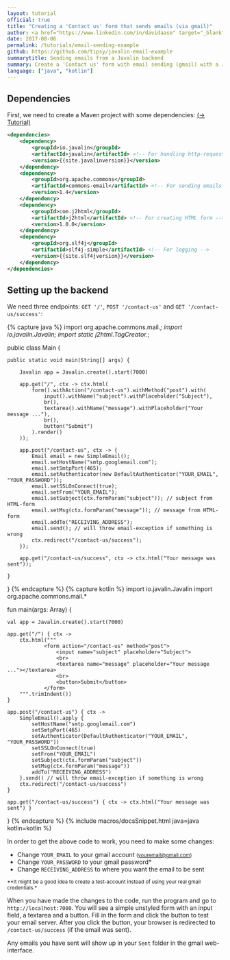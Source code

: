 ```yaml
---
layout: tutorial
official: true
title: "Creating a 'Contact us' form that sends emails (via gmail)"
author: <a href="https://www.linkedin.com/in/davidaase" target="_blank">David Åse</a>
date: 2017-08-06
permalink: /tutorials/email-sending-example
github: https://github.com/tipsy/javalin-email-example
summarytitle: Sending emails from a Javalin backend
summary: Create a 'Contact us' form with email sending (gmail) with a Javalin backend
language: ["java", "kotlin"]
---
```


## Dependencies

First, we need to create a Maven project with some dependencies: [(→ Tutorial)](/tutorials/maven-setup)

```xml
<dependencies>
    <dependency>
        <groupId>io.javalin</groupId>
        <artifactId>javalin</artifactId> <!-- For handling http-requests -->
        <version>{{site.javalinversion}}</version>
    </dependency>
    <dependency>
        <groupId>org.apache.commons</groupId>
        <artifactId>commons-email</artifactId> <!-- For sending emails -->
        <version>1.4</version>
    </dependency>
    <dependency>
        <groupId>com.j2html</groupId>
        <artifactId>j2html</artifactId> <!-- For creating HTML form -->
        <version>1.0.0</version>
    </dependency>
    <dependency>
        <groupId>org.slf4j</groupId>
        <artifactId>slf4j-simple</artifactId> <!-- For logging -->
        <version>{{site.slf4jversion}}</version>
    </dependency>
</dependencies>
```

## Setting up the backend
We need three endpoints: `GET '/'`, `POST '/contact-us'` and `GET '/contact-us/success'`:

{% capture java %}
import org.apache.commons.mail.*;
import io.javalin.Javalin;
import static j2html.TagCreator.*;

public class Main {

    public static void main(String[] args) {

        Javalin app = Javalin.create().start(7000)

        app.get("/", ctx -> ctx.html(
            form().withAction("/contact-us").withMethod("post").with(
                input().withName("subject").withPlaceholder("Subject"),
                br(),
                textarea().withName("message").withPlaceholder("Your message ..."),
                br(),
                button("Submit")
            ).render()
        ));

        app.post("/contact-us", ctx -> {
            Email email = new SimpleEmail();
            email.setHostName("smtp.googlemail.com");
            email.setSmtpPort(465);
            email.setAuthenticator(new DefaultAuthenticator("YOUR_EMAIL", "YOUR_PASSWORD"));
            email.setSSLOnConnect(true);
            email.setFrom("YOUR_EMAIL");
            email.setSubject(ctx.formParam("subject")); // subject from HTML-form
            email.setMsg(ctx.formParam("message")); // message from HTML-form
            email.addTo("RECEIVING_ADDRESS");
            email.send(); // will throw email-exception if something is wrong
            ctx.redirect("/contact-us/success");
        });

        app.get("/contact-us/success", ctx -> ctx.html("Your message was sent"));

    }

}
{% endcapture %}
{% capture kotlin %}
import io.javalin.Javalin
import org.apache.commons.mail.*

fun main(args: Array<String>) {

    val app = Javalin.create().start(7000)

    app.get("/") { ctx ->
        ctx.html("""
                <form action="/contact-us" method="post">
                    <input name="subject" placeholder="Subject">
                    <br>
                    <textarea name="message" placeholder="Your message ..."></textarea>
                    <br>
                    <button>Submit</button>
                </form>
        """.trimIndent())
    }

    app.post("/contact-us") { ctx ->
        SimpleEmail().apply {
            setHostName("smtp.googlemail.com")
            setSmtpPort(465)
            setAuthenticator(DefaultAuthenticator("YOUR_EMAIL", "YOUR_PASSWORD"))
            setSSLOnConnect(true)
            setFrom("YOUR_EMAIL")
            setSubject(ctx.formParam("subject"))
            setMsg(ctx.formParam("message"))
            addTo("RECEIVING_ADDRESS")
        }.send() // will throw email-exception if something is wrong
        ctx.redirect("/contact-us/success")
    }

    app.get("/contact-us/success") { ctx -> ctx.html("Your message was sent") }

}
{% endcapture %}
{% include macros/docsSnippet.html java=java kotlin=kotlin %}

In order to get the above code to work, you need to make some changes:

* Change `YOUR_EMAIL` to your gmail account <small>(youremail@gmail.com)</small>
* Change `YOUR_PASSWORD` to your gmail password*
* Change `RECEIVING_ADDRESS` to where you want the email to be sent

<small>**It might be a good idea to create a test-account instead of using your real gmail credentials.*</small>

When you have made the changes to the code, run the program and go to `http://localhost:7000`.
You will see a simple unstyled form with an input field, a textarea and a button.
Fill in the form and click the button to test your email server. After you click the button, your browser
is redirected to `/contact-us/success` (if the email was sent).

Any emails you have sent will show up in your `Sent` folder in the gmail web-interface.
